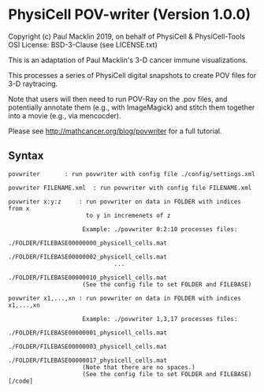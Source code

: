# PhysiCell POV-writer (Version 1.0.0)
Copyright (c) Paul Macklin 2019, on behalf of PhysiCell & PhysiCell-Tools  
OSI License: BSD-3-Clause (see LICENSE.txt)  

This is an adaptation of Paul Macklin's 3-D cancer immune visualizations.

This processes a series of PhysiCell digital snapshots to create POV files for 3-D raytracing.

Note that users will then need to run POV-Ray on the .pov files, and potentially annotate them (e.g., with ImageMagick) and stitch them together into a movie (e.g., via mencocder). 

Please see http://mathcancer.org/blog/povwriter for a full tutorial. 

## Syntax 
    povwriter		: run povwriter with config file ./config/settings.xml
    
    povwriter FILENAME.xml	: run povwriter with config file FILENAME.xml
    
    povwriter x:y:z		: run povwriter on data in FOLDER with indices from x 
                   		  to y in incremenets of z
    
                   		 Example: ./povwriter 0:2:10 processes files: 
                   		          ./FOLDER/FILEBASE00000000_physicell_cells.mat
                   		          ./FOLDER/FILEBASE00000002_physicell_cells.mat
                   		          ...
                   		          ./FOLDER/FILEBASE00000010_physicell_cells.mat
                   		 (See the config file to set FOLDER and FILEBASE)
    
    povwriter x1,...,xn	: run povwriter on data in FOLDER with indices x1,...,xn 
    
                   		 Example: ./povwriter 1,3,17 processes files: 
                   		          ./FOLDER/FILEBASE00000001_physicell_cells.mat
                   		          ./FOLDER/FILEBASE00000003_physicell_cells.mat
                   		          ./FOLDER/FILEBASE00000017_physicell_cells.mat
                   		 (Note that there are no spaces.)
                   		 (See the config file to set FOLDER and FILEBASE)
    [/code]                   


